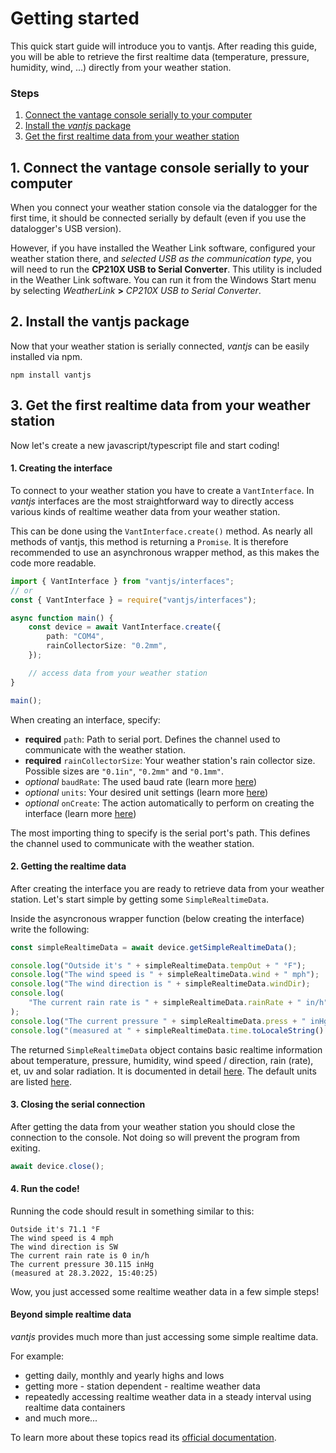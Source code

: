 # Getting started

This quick start guide will introduce you to vantjs. After reading this guide, you will be able to retrieve the
first realtime data (temperature, pressure, humidity, wind, ...) directly from your weather station.

### Steps

1. [Connect the vantage console serially to your computer](#1-connect-the-vantage-console-serially-to-your-computer)
2. [Install the _vantjs_ package](#2-install-the-vantjs-package)
3. [Get the first realtime data from your weather station](#3-get-the-first-realtime-data-from-your-weather-station)

## 1. Connect the vantage console serially to your computer

When you connect your weather station console via the datalogger for the first time, it should be connected serially by default (even if you use the datalogger's USB version).

However, if you have installed the Weather Link software, configured your weather station there, and _selected USB as the communication type_, you will need to run the **CP210X USB to Serial Converter**. This utility is included in the Weather Link software. You can run it from the Windows Start menu by selecting _WeatherLink_ **>** _CP210X USB to Serial Converter_.

## 2. Install the vantjs package

Now that your weather station is serially connected, _vantjs_ can be easily installed via npm.

```shell
npm install vantjs
```

## 3. Get the first realtime data from your weather station

Now let's create a new javascript/typescript file and start coding!

#### 1. Creating the interface

To connect to your weather station you have to create a `VantInterface`.
In _vantjs_ interfaces are the most straightforward way to directly access various kinds of
realtime weather data from your weather station.

This can be done using the `VantInterface.create()` method. As nearly all methods of vantjs, this method is returning a `Promise`. It is therefore recommended to use an asynchronous wrapper method, as this makes the code more readable.

```ts
import { VantInterface } from "vantjs/interfaces";
// or
const { VantInterface } = require("vantjs/interfaces");

async function main() {
    const device = await VantInterface.create({
        path: "COM4",
        rainCollectorSize: "0.2mm",
    });

    // access data from your weather station
}

main();
```

When creating an interface, specify:

-   **required** `path`: Path to serial port. Defines the channel used to communicate with the weather station.
-   **required** `rainCollectorSize`: Your weather station's rain collector size. Possible sizes are `"0.1in"`, `"0.2mm"` and `"0.1mm"`.
-   _optional_ `baudRate`: The used baud rate (learn more [here](https://open-weather-vision.github.io/vantjs/interfaces/interfaces_settings.MinimumVantInterfaceSettings.html#baudRate))
-   _optional_ `units`: Your desired unit settings (learn more [here](https://open-weather-vision.github.io/vantjs/modules/units.html#UnitSettings))
-   _optional_ `onCreate`: The action automatically to perform on creating the interface (learn more [here](https://open-weather-vision.github.io/vantjs/enums/interfaces_settings.OnInterfaceCreate.html))

The most importing thing to specify is the serial port's path. This defines the channel used to communicate with the weather station.

#### 2. Getting the realtime data

After creating the interface you are ready to retrieve data from your weather station. Let's start simple by getting some `SimpleRealtimeData`.

Inside the asyncronous wrapper function (below creating the interface) write the following:

```ts
const simpleRealtimeData = await device.getSimpleRealtimeData();

console.log("Outside it's " + simpleRealtimeData.tempOut + " °F");
console.log("The wind speed is " + simpleRealtimeData.wind + " mph");
console.log("The wind direction is " + simpleRealtimeData.windDir);
console.log(
    "The current rain rate is " + simpleRealtimeData.rainRate + " in/h"
);
console.log("The current pressure " + simpleRealtimeData.press + " inHg");
console.log("(measured at " + simpleRealtimeData.time.toLocaleString() + ")");
```

The returned `SimpleRealtimeData` object contains basic realtime information about temperature,
pressure, humidity, wind speed / direction, rain (rate), et, uv and solar radiation. It is documented in detail [here](https://open-weather-vision.github.io/vantjs/classes/structures.SimpleRealtimeData.html). The default units are listed [here](https://open-weather-vision.github.io/vantjs/modules/units.html).

#### 3. Closing the serial connection

After getting the data from your weather station you should close the connection to the console.
Not doing so will prevent the program from exiting.

```ts
await device.close();
```

#### 4. Run the code!

Running the code should result in something similar to this:

```
Outside it's 71.1 °F
The wind speed is 4 mph
The wind direction is SW
The current rain rate is 0 in/h
The current pressure 30.115 inHg
(measured at 28.3.2022, 15:40:25)
```

Wow, you just accessed some realtime weather data in a few simple steps!

#### Beyond simple realtime data

_vantjs_ provides much more than just accessing some simple realtime data.

For example:

-   getting daily, monthly and yearly highs and lows
-   getting more - station dependent - realtime weather data
-   repeatedly accessing realtime weather data in a steady interval using realtime data containers
-   and much more...

To learn more about these topics read its [official documentation](https://open-weather-vision.github.io/vantjs/).
